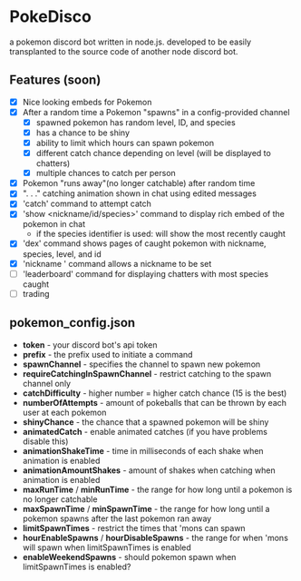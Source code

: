 # PokeDisco
a pokemon discord bot written in node.js. developed to be easily transplanted to the source code of another node discord bot.

## Features (soon)
- [x] Nice looking embeds for Pokemon
- [x] After a random time a Pokemon "spawns" in a config-provided channel
  - [x] spawned pokemon has random level, ID, and species
  - [x] has a chance to be shiny
  - [x] ability to limit which hours can spawn pokemon
  - [x] different catch chance depending on level (will be displayed to chatters)
  - [x] multiple chances to catch per person
- [x] Pokemon "runs away"(no longer catchable) after random time
- [x] ". . ." catching animation shown in chat using edited messages
- [x] 'catch' command to attempt catch
- [x] 'show <nickname/id/species>' command to display rich embed of the pokemon in chat
  - if the species identifier is used: will show the most recently caught
- [x] 'dex' command shows pages of caught pokemon with nickname, species, level, and id
- [x] 'nickname <id> <nickname>' command allows a nickname to be set
- [ ] 'leaderboard' command for displaying chatters with most species caught
- [ ] trading
  
## pokemon_config.json
- **token** - your discord bot's api token
- **prefix** - the prefix used to initiate a command 
- **spawnChannel** - specifies the channel to spawn new pokemon
- **requireCatchingInSpawnChannel** - restrict catching to the spawn channel only
- **catchDifficulty** - higher number = higher catch chance (15 is the best)
- **numberOfAttempts** - amount of pokeballs that can be thrown by each user at each pokemon
- **shinyChance** - the chance that a spawned pokemon will be shiny
- **animatedCatch** - enable animated catches (if you have problems disable this)
- **animationShakeTime** - time in milliseconds of each shake when animation is enabled
- **animationAmountShakes** - amount of shakes when catching when animation is enabled
- **maxRunTime** / **minRunTime** - the range for how long until a pokemon is no longer catchable
- **maxSpawnTime** / **minSpawnTime** - the range for how long until a pokemon spawns after the last pokemon ran away
- **limitSpawnTimes** - restrict the times that 'mons can spawn
- **hourEnableSpawns** / **hourDisableSpawns** - the range for when 'mons will spawn when limitSpawnTimes is enabled
- **enableWeekendSpawns** - should pokemon spawn when limitSpawnTimes is enabled?